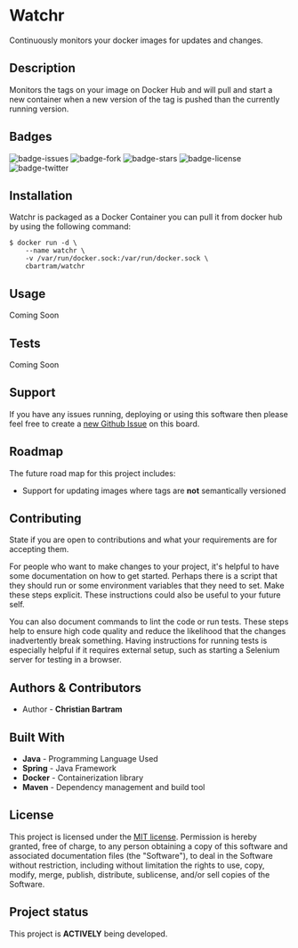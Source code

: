 # Watchr

Continuously monitors your docker images for updates and changes.

## Description

Monitors the tags on your image on Docker Hub and will pull and start a new container
when a new version of the tag is pushed than the currently running version.

## Badges

![badge-issues](https://img.shields.io/github/issues/cbartram/Watchr)
![badge-fork](https://img.shields.io/github/forks/cbartram/Watchr)
![badge-stars](https://img.shields.io/github/stars/cbartram/Watchr)
![badge-license](https://img.shields.io/github/license/cbartram/Watchr)
![badge-twitter](https://img.shields.io/twitter/url?style=social)

## Installation

Watchr is packaged as a Docker Container you can pull it from docker hub by using the following command:

```
$ docker run -d \
    --name watchr \
    -v /var/run/docker.sock:/var/run/docker.sock \
    cbartram/watchr
```

## Usage

Coming Soon

## Tests

Coming Soon

## Support

If you have any issues running, deploying or using this software then please feel free to create a [new Github Issue](https://github.com/cbartram/Watchr/issues) on this board. 

## Roadmap

The future road map for this project includes:

- Support for updating images where tags are **not** semantically versioned

## Contributing
State if you are open to contributions and what your requirements are for accepting them.

For people who want to make changes to your project, it's helpful to have some documentation on how to get started. Perhaps there is a script that they should run or some environment variables that they need to set. Make these steps explicit. These instructions could also be useful to your future self.

You can also document commands to lint the code or run tests. These steps help to ensure high code quality and reduce the likelihood that the changes inadvertently break something. Having instructions for running tests is especially helpful if it requires external setup, such as starting a Selenium server for testing in a browser.

## Authors & Contributors

 - Author - **Christian Bartram**
 
## Built With

- **Java** - Programming Language Used
- **Spring** - Java Framework
- **Docker** - Containerization library
- **Maven** - Dependency management and build tool

## License

This project is licensed under the [MIT license](https://github.com/cbartram/Watchr/blob/master/LICENSE). Permission is hereby granted, free of charge, to any person obtaining a copy
of this software and associated documentation files (the "Software"), to deal in the Software without restriction, including without limitation the rights
to use, copy, modify, merge, publish, distribute, sublicense, and/or sell copies of the Software.

## Project status

This project is **ACTIVELY** being developed.